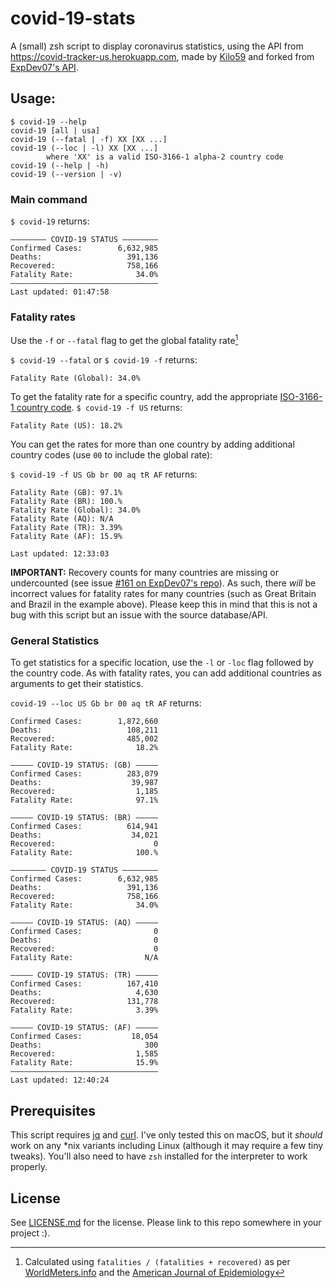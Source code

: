 # covid-19-stats
A (small) zsh script to display coronavirus statistics, using the API from <https://covid-tracker-us.herokuapp.com>, made by [Kilo59](https://github.com/Kilo59/coronavirus-tracker-api) and forked from [ExpDev07's API](https://github.com/ExpDev07/coronavirus-tracker-api).

## Usage:
```
$ covid-19 --help
covid-19 [all | usa]
covid-19 (--fatal | -f) XX [XX ...]
covid-19 (--loc | -l) XX [XX ...]
		where 'XX' is a valid ISO-3166-1 alpha-2 country code
covid-19 (--help | -h)
covid-19 (--version | -v)
```
### Main command
`$ covid-19` returns:
```
———————— COVID-19 STATUS ————————
Confirmed Cases:        6,632,985
Deaths:                   391,136
Recovered:                758,166
Fatality Rate:              34.0%
—————————————————————————————————
Last updated: 01:47:58
```
### Fatality rates
Use the `-f` or `--fatal` flag to get the global fatality rate[^1]

`$ covid-19 --fatal` or `$ covid-19 -f` returns:
```
Fatality Rate (Global): 34.0%
```

To get the fatality rate for a specific country, add the appropriate [ISO-3166-1 country code](https://en.wikipedia.org/wiki/ISO_3166-1_alpha-2#Officially_assigned_code_elements).
`$ covid-19 -f US` returns:
```
Fatality Rate (US): 18.2%
```
You can get the rates for more than one country by adding additional country codes (use `00` to include the global rate):

`$ covid-19 -f US Gb br 00 aq tR AF` returns:
```Fatality Rate (US): 18.2%
Fatality Rate (GB): 97.1%
Fatality Rate (BR): 100.%
Fatality Rate (Global): 34.0%
Fatality Rate (AQ): N/A
Fatality Rate (TR): 3.39%
Fatality Rate (AF): 15.9%

Last updated: 12:33:03
```
__IMPORTANT:__
Recovery counts for many countries are missing or undercounted (see issue [#161 on ExpDev07's repo](https://github.com/ExpDev07/coronavirus-tracker-api/issues/161)). As such, there _will_ be incorrect values for fatality rates for many countries (such as Great Britain and Brazil in the example above). Please keep this in mind that this is not a bug with this script but an issue with the source database/API.

### General Statistics

To get statistics for a specific location, use the `-l` or `-loc` flag followed by the country code. As with fatality rates, you can add additional countries as arguments to get their statistics.

`covid-19 --loc US Gb br 00 aq tR AF` returns:
```————— COVID-19 STATUS: (US) —————
Confirmed Cases:        1,872,660
Deaths:                   108,211
Recovered:                485,002
Fatality Rate:              18.2%

————— COVID-19 STATUS: (GB) —————
Confirmed Cases:          283,079
Deaths:                    39,987
Recovered:                  1,185
Fatality Rate:              97.1%

————— COVID-19 STATUS: (BR) —————
Confirmed Cases:          614,941
Deaths:                    34,021
Recovered:                      0
Fatality Rate:              100.%

———————— COVID-19 STATUS ————————
Confirmed Cases:        6,632,985
Deaths:                   391,136
Recovered:                758,166
Fatality Rate:              34.0%

————— COVID-19 STATUS: (AQ) —————
Confirmed Cases:                0
Deaths:                         0
Recovered:                      0
Fatality Rate:                N/A

————— COVID-19 STATUS: (TR) —————
Confirmed Cases:          167,410
Deaths:                     4,630
Recovered:                131,778
Fatality Rate:              3.39%

————— COVID-19 STATUS: (AF) —————
Confirmed Cases:           18,054
Deaths:                       300
Recovered:                  1,585
Fatality Rate:              15.9%
—————————————————————————————————
Last updated: 12:40:24
```

## Prerequisites
This script requires [jq](https://stedolan.github.io/jq/download/) and [curl](https://curl.haxx.se/download.html). I've only tested this on macOS, but it *should* work on any *nix variants including Linux (although it may require a few tiny tweaks). You'll also need to have `zsh` installed for the interpreter to work properly.

## License

See [LICENSE.md](LICENSE.md) for the license. Please link to this repo somewhere in your project :).


[^1]: Calculated using `fatalities / (fatalities + recovered)` as per [WorldMeters.info](https://www.worldometers.info/coronavirus/coronavirus-death-rate/#correct) and the [American Journal of Epidemiology](https://academic.oup.com/aje/article/162/5/479/82647)
